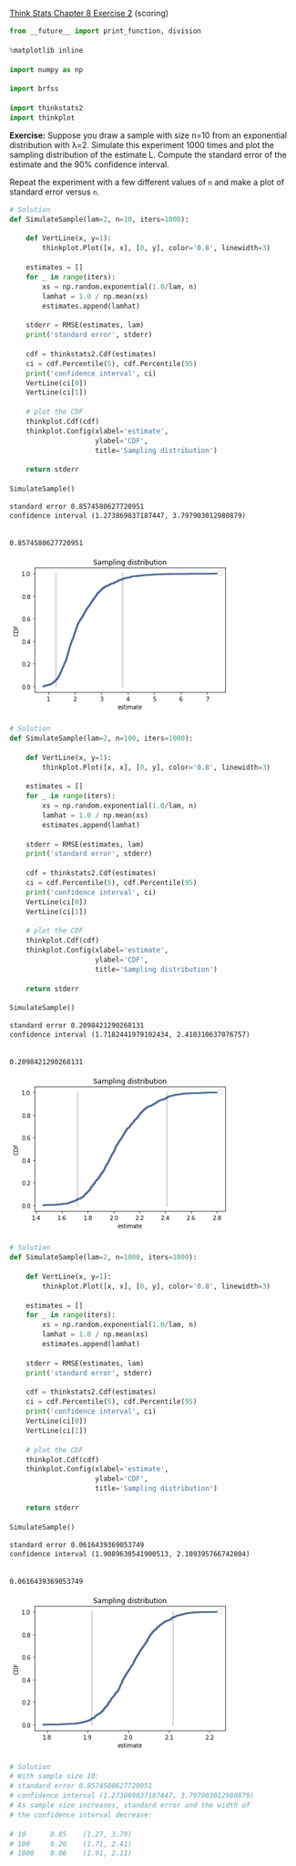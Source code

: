 [Think Stats Chapter 8 Exercise 2](http://greenteapress.com/thinkstats2/html/thinkstats2009.html#toc77) (scoring)

>> 
```python
from __future__ import print_function, division

%matplotlib inline

import numpy as np

import brfss

import thinkstats2
import thinkplot
```

**Exercise:** Suppose you draw a sample with size n=10 from an exponential distribution with λ=2. Simulate this experiment 1000 times and plot the sampling distribution of the estimate L. Compute the standard error of the estimate and the 90% confidence interval.

Repeat the experiment with a few different values of `n` and make a plot of standard error versus `n`.




```python
# Solution
def SimulateSample(lam=2, n=10, iters=1000):

    def VertLine(x, y=1):
        thinkplot.Plot([x, x], [0, y], color='0.8', linewidth=3)

    estimates = []
    for _ in range(iters):
        xs = np.random.exponential(1.0/lam, n)
        lamhat = 1.0 / np.mean(xs)
        estimates.append(lamhat)

    stderr = RMSE(estimates, lam)
    print('standard error', stderr)

    cdf = thinkstats2.Cdf(estimates)
    ci = cdf.Percentile(5), cdf.Percentile(95)
    print('confidence interval', ci)
    VertLine(ci[0])
    VertLine(ci[1])

    # plot the CDF
    thinkplot.Cdf(cdf)
    thinkplot.Config(xlabel='estimate',
                     ylabel='CDF',
                     title='Sampling distribution')

    return stderr

SimulateSample()
```

    


    standard error 0.8574580627720951
    confidence interval (1.273869837187447, 3.797903012980879)


    0.8574580627720951




![alt text](https://github.com/marineveits/dsp/blob/master/img/output_32_3.png)



```python
# Solution 
def SimulateSample(lam=2, n=100, iters=1000):

    def VertLine(x, y=1):
        thinkplot.Plot([x, x], [0, y], color='0.8', linewidth=3)

    estimates = []
    for _ in range(iters):
        xs = np.random.exponential(1.0/lam, n)
        lamhat = 1.0 / np.mean(xs)
        estimates.append(lamhat)

    stderr = RMSE(estimates, lam)
    print('standard error', stderr)

    cdf = thinkstats2.Cdf(estimates)
    ci = cdf.Percentile(5), cdf.Percentile(95)
    print('confidence interval', ci)
    VertLine(ci[0])
    VertLine(ci[1])

    # plot the CDF
    thinkplot.Cdf(cdf)
    thinkplot.Config(xlabel='estimate',
                     ylabel='CDF',
                     title='Sampling distribution')

    return stderr

SimulateSample()
```

    standard error 0.2098421290268131
    confidence interval (1.7182441979102434, 2.410310637076757)


    0.2098421290268131




![alt text](https://github.com/marineveits/dsp/blob/master/img/output_33_3.png)



```python
# Solution 
def SimulateSample(lam=2, n=1000, iters=1000):

    def VertLine(x, y=1):
        thinkplot.Plot([x, x], [0, y], color='0.8', linewidth=3)

    estimates = []
    for _ in range(iters):
        xs = np.random.exponential(1.0/lam, n)
        lamhat = 1.0 / np.mean(xs)
        estimates.append(lamhat)

    stderr = RMSE(estimates, lam)
    print('standard error', stderr)

    cdf = thinkstats2.Cdf(estimates)
    ci = cdf.Percentile(5), cdf.Percentile(95)
    print('confidence interval', ci)
    VertLine(ci[0])
    VertLine(ci[1])

    # plot the CDF
    thinkplot.Cdf(cdf)
    thinkplot.Config(xlabel='estimate',
                     ylabel='CDF',
                     title='Sampling distribution')

    return stderr

SimulateSample()
```


    standard error 0.0616439369053749
    confidence interval (1.9089630541900513, 2.109395766742804)


    0.0616439369053749




![alt text](https://github.com/marineveits/dsp/blob/master/img/output_34_3.png)



```python
# Solution
# With sample size 10:
# standard error 0.8574580627720951
# confidence interval (1.273869837187447, 3.797903012980879)
# As sample size increases, standard error and the width of
# the confidence interval decrease:

# 10      0.85    (1.27, 3.79)
# 100     0.20    (1.71, 2.41)
# 1000    0.06    (1.91, 2.11)

```
